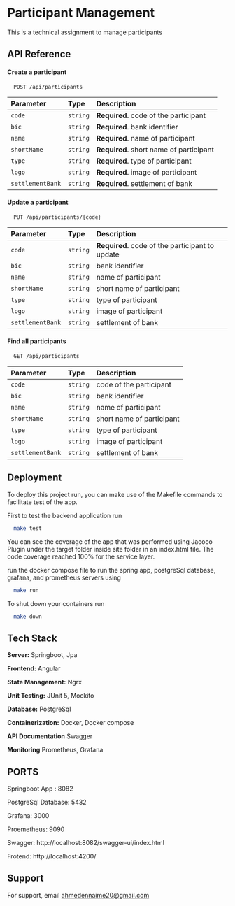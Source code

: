 
# Participant Management

This is a technical assignment to manage participants

## API Reference

#### Create a participant

```http
  POST /api/participants
```

| Parameter | Type     | Description                |
| :-------- | :------- | :------------------------- |
| `code` | `string` | **Required**. code of the participant |
| `bic` | `string` | **Required**. bank identifier |
| `name` | `string` | **Required**. name of participant |
| `shortName` | `string` | **Required**. short name of participant |
| `type` | `string` | **Required**. type of participant |
| `logo` | `string` | **Required**. image of participant |
| `settlementBank` | `string` | **Required**. settlement of bank |

#### Update a participant

```http
  PUT /api/participants/{code}
```

| Parameter | Type     | Description                |
| :-------- | :------- | :------------------------- |
| `code` | `string` | **Required**. code of the participant to update |
| `bic` | `string` | bank identifier |
| `name` | `string` | name of participant |
| `shortName` | `string` | short name of participant |
| `type` | `string` | type of participant |
| `logo` | `string` | image of participant |
| `settlementBank` | `string` | settlement of bank |

#### Find all participants

```http
  GET /api/participants
```

| Parameter | Type     | Description                |
| :-------- | :------- | :------------------------- |
| `code` | `string` | code of the participant |
| `bic` | `string` | bank identifier |
| `name` | `string` | name of participant |
| `shortName` | `string` | short name of participant |
| `type` | `string` | type of participant |
| `logo` | `string` | image of participant |
| `settlementBank` | `string` | settlement of bank |


## Deployment

To deploy this project run, you can make use of the Makefile commands to facilitate test of the app.

First to test the backend application run

```bash
  make test
```

You can see the coverage of the app that was performed using Jacoco Plugin under the target folder inside site folder in an index.html file. The code coverage reached 100% for the service layer.

run the docker compose file to run the spring app, postgreSql database, grafana, and prometheus servers using

```bash
  make run
```

To shut down your containers run

```bash
  make down
```

## Tech Stack

**Server:** Springboot, Jpa

**Frontend:** Angular

**State Management:** Ngrx

**Unit Testing:** JUnit 5, Mockito

**Database:** PostgreSql

**Containerization:** Docker, Docker compose

**API Documentation** Swagger

**Monitoring** Prometheus, Grafana

## PORTS

Springboot App : 8082

PostgreSql Database: 5432

Grafana: 3000

Proemetheus: 9090

Swagger: http://localhost:8082/swagger-ui/index.html

Frotend: http://localhost:4200/

## Support

For support, email ahmedennaime20@gmail.com